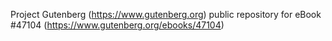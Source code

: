 Project Gutenberg (https://www.gutenberg.org) public repository for eBook #47104 (https://www.gutenberg.org/ebooks/47104)
